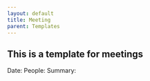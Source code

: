 ```yaml
---
layout: default
title: Meeting
parent: Templates
---
```




## This is a template for meetings

Date:
People:
Summary:
